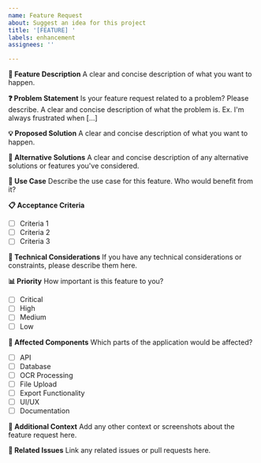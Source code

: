 ```yaml
---
name: Feature Request
about: Suggest an idea for this project
title: '[FEATURE] '
labels: enhancement
assignees: ''

---
```


**🚀 Feature Description**
A clear and concise description of what you want to happen.

**❓ Problem Statement**
Is your feature request related to a problem? Please describe.
A clear and concise description of what the problem is. Ex. I'm always frustrated when [...]

**💡 Proposed Solution**
A clear and concise description of what you want to happen.

**🔄 Alternative Solutions**
A clear and concise description of any alternative solutions or features you've considered.

**🎯 Use Case**
Describe the use case for this feature. Who would benefit from it?

**📋 Acceptance Criteria**
- [ ] Criteria 1
- [ ] Criteria 2
- [ ] Criteria 3

**🔧 Technical Considerations**
If you have any technical considerations or constraints, please describe them here.

**📊 Priority**
How important is this feature to you?
- [ ] Critical
- [ ] High
- [ ] Medium
- [ ] Low

**📱 Affected Components**
Which parts of the application would be affected?
- [ ] API
- [ ] Database
- [ ] OCR Processing
- [ ] File Upload
- [ ] Export Functionality
- [ ] UI/UX
- [ ] Documentation

**📝 Additional Context**
Add any other context or screenshots about the feature request here.

**🔗 Related Issues**
Link any related issues or pull requests here.
